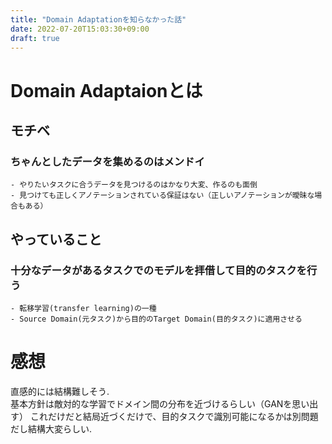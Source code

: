 ```yaml
---
title: "Domain Adaptationを知らなかった話"
date: 2022-07-20T15:03:30+09:00
draft: true
---
```


# Domain Adaptaionとは
## モチベ
### ちゃんとしたデータを集めるのはメンドイ
	- やりたいタスクに合うデータを見つけるのはかなり大変、作るのも面倒
	- 見つけても正しくアノテーションされている保証はない（正しいアノテーションが曖昧な場合もある）
## やっていること
### 十分なデータがあるタスクでのモデルを拝借して目的のタスクを行う
	- 転移学習(transfer learning)の一種
	- Source Domain(元タスク)から目的のTarget Domain(目的タスク)に適用させる

# 感想
直感的には結構難しそう. <br>
基本方針は敵対的な学習でドメイン間の分布を近づけるらしい（GANを思い出す）
これだけだと結局近づくだけで、目的タスクで識別可能になるかは別問題だし結構大変らしい.


